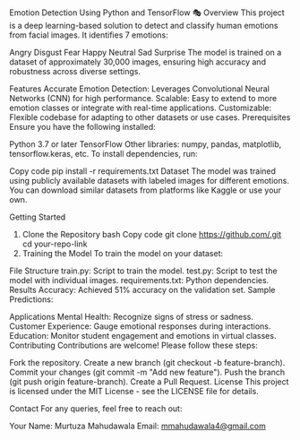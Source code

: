 Emotion Detection Using Python and TensorFlow 🎭
Overview
This project is a deep learning-based solution to detect and classify human emotions from facial images. It identifies 7 emotions:

Angry
Disgust
Fear
Happy
Neutral
Sad
Surprise
The model is trained on a dataset of approximately 30,000 images, ensuring high accuracy and robustness across diverse settings.

Features
Accurate Emotion Detection: Leverages Convolutional Neural Networks (CNN) for high performance.
Scalable: Easy to extend to more emotion classes or integrate with real-time applications.
Customizable: Flexible codebase for adapting to other datasets or use cases.
Prerequisites
Ensure you have the following installed:

Python 3.7 or later
TensorFlow 
Other libraries: numpy, pandas, matplotlib, tensorflow.keras, etc.
To install dependencies, run:

Copy code
pip install -r requirements.txt
Dataset
The model was trained using publicly available datasets with labeled images for different emotions. You can download similar datasets from platforms like Kaggle or use your own.

Getting Started
1. Clone the Repository
bash
Copy code
git clone https://github.com/.git
cd your-repo-link
2. Training the Model
To train the model on your dataset:

File Structure
train.py: Script to train the model.
test.py: Script to test the model with individual images.
requirements.txt: Python dependencies.
Results
Accuracy: Achieved 51% accuracy on the validation set.
Sample Predictions:

Applications
Mental Health: Recognize signs of stress or sadness.
Customer Experience: Gauge emotional responses during interactions.
Education: Monitor student engagement and emotions in virtual classes.
Contributing
Contributions are welcome! Please follow these steps:

Fork the repository.
Create a new branch (git checkout -b feature-branch).
Commit your changes (git commit -m "Add new feature").
Push the branch (git push origin feature-branch).
Create a Pull Request.
License
This project is licensed under the MIT License - see the LICENSE file for details.

Contact
For any queries, feel free to reach out:

Your Name: Murtuza Mahudawala
Email: mmahudawala4@gmail.com
